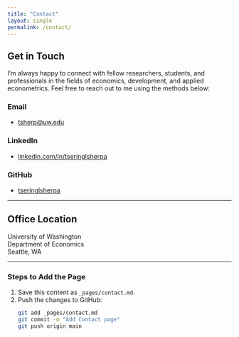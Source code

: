 ```yaml
---
title: "Contact"
layout: single
permalink: /contact/
---
```


## Get in Touch

I’m always happy to connect with fellow researchers, students, and professionals in the fields of economics, development, and applied econometrics. Feel free to reach out to me using the methods below:

### Email
- [tsherp@uw.edu](mailto:tsherp@uw.edu)

### LinkedIn
- [linkedin.com/in/tseringlsherpa](https://linkedin.com/in/tseringlsherpa)

### GitHub
- [tseringlsherpa](https://github.com/tseringlsherpa)

---

## Office Location
University of Washington  
Department of Economics  
Seattle, WA  

---

### Steps to Add the Page
1. Save this content as `_pages/contact.md`.
2. Push the changes to GitHub:
   ```bash
   git add _pages/contact.md
   git commit -m "Add Contact page"
   git push origin main

